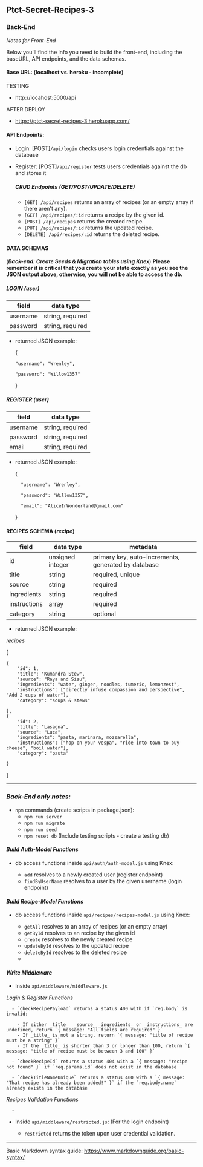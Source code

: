 
## Ptct-Secret-Recipes-3
### Back-End
*Notes for Front-End*

Below you'll find the info you need to build the front-end, including the baseURL, API endpoints, and the data schemas.
#### Base URL: (localhost vs. heroku - incomplete)
TESTING
- http://locahost:5000/api

AFTER DEPLOY
- https://ptct-secret-recipes-3.herokuapp.com/

#### API Endpoints: 

- Login:  [POST]`/api/login` checks users login credentials against the database
- Register: [POST]`/api/register` tests users credentials against the db and stores it

    ##### CRUD Endpoints (GET/POST/UPDATE/DELETE)
    - `[GET] /api/recipes` returns an array of recipes (or an empty array if there aren't any).
    - `[GET] /api/recipes/:id` returns a recipe by the given id.
    - `[POST] /api/recipes` returns the created recipe. 
    - `[PUT] /api/recipes/:id` returns the updated recipe. 
    - `[DELETE] /api/recipes/:id` returns the deleted recipe.
 
#### DATA SCHEMAS 
(***Back-end: Create Seeds & Migration tables using Knex***)
 **Please remember it is critical that you create your state exactly as you see the JSON output above, otherwise, you will not be able to access the db.**
 
##### LOGIN (_user_)

| field       | data type           |
| ----------- | --------------------|
| username    | string, required    |
| password    | string, required    |

 - returned JSON example:

    {
       
       "username": "Wrenley",

       "password": "Willow1357"
    }
    

##### REGISTER (_user_)

| field       | data type             |
| ----------- | ----------------------|
| username    | string, required      |
| password    | string, required      |
| email       | string, required      |

- returned JSON example: 

    
    {
    
        "username": "Wrenley",

        "password": "Willow1357",

        "email": "AliceInWonderland@gmail.com"
    }


#### RECIPES SCHEMA (_recipe_)

| field       | data type        | metadata                                            |
| ----------- | ---------------- | --------------------------------------------------- |
| id          | unsigned integer | primary key, auto-increments, generated by database |
| title       | string           | required, unique                                    |
| source      | string           | required                                            |
| ingredients | string           | required                                            |
| instructions| array            | required                                            |
| category    | string           | optional                                            |

- returned JSON example:

_recipes_


  [
  
    {
        "id": 1,
        "title": "Kumandra Stew",
        "source": "Raya and Sisu",
        "ingredients": "water, ginger, noodles, tumeric, lemonzest",
        "instructions": ["directly infuse compassion and perspective", "Add 2 cups of water"],
        "category": "soups & stews"

    },
    {
        "id": 2,
        "title": "Lasagna",
        "source": "Luca",
        "ingredients": "pasta, marinara, mozzarella",
        "instructions": ["hop on your vespa", "ride into town to buy cheese", "boil water"],
        "category": "pasta"

    }
  ]

--------------------------------------------------------------------------------------------------------------------------------------
### *Back-End only notes:*

- `npm` commands (create scripts in package.json): 
    - `npm run server`
    - `npm run migrate`
    - `npm run seed`
    - `npm reset db`
    (Include testing scripts - create a testing db)
#### *Build Auth-Model Functions*

- db access functions inside `api/auth/auth-model.js` using Knex:

    - `add` resolves to a newly created user (register endpoint)
    - `findByUserName` resolves to a user by the given username (login endpoint)
 

#### *Build Recipe-Model Functions*

- db access functions inside `api/recipes/recipes-model.js` using Knex:

  - `getAll` resolves to an array of recipes (or an empty array)
  - `getById` resolves to an recipe by the given id
  - `create` resolves to the newly created recipe
  - `updateById` resolves to the updated recipe
  - `deleteById` resolves to the deleted recipe
  - 
#### *Write Middleware*

- Inside `api/middleware/middleware.js`
 
 *Login & Register Functions*
 
      - `checkRecipePayload` returns a status 400 with if `req.body` is invalid:

        - If either _title_  _source_ _ingredients_ or _instructions_ are undefined, return `{ message: "All fields are required" }`
        - If _title_ is not a string, return `{ message: "title of recipe must be a string" }`
        - If the _title_ is shorter than 3 or longer than 100, return `{ message: "title of recipe must be between 3 and 100" }`

      - `checkRecipeId` returns a status 404 with a `{ message: "recipe not found" }` if `req.params.id` does not exist in the database

      - `checkTitleNameUnique` returns a status 400 with a `{ message: "That recipe has already been added!" }` if the `req.body.name` already exists in the database
 
  *Recipes Validation Functions*

      -

- Inside `api/middleware/restricted.js`: (For the login endpoint)

    - `restricted` returns the token upon user credential validation. 

---------------------------------------------------------------------------------------------------------------------------------------
  
Basic Markdown syntax guide:
https://www.markdownguide.org/basic-syntax/
